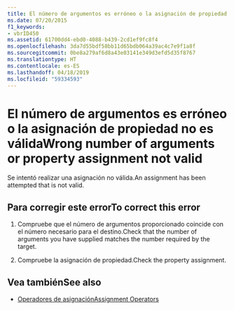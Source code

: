 ```yaml
---
title: El número de argumentos es erróneo o la asignación de propiedad no es válida
ms.date: 07/20/2015
f1_keywords:
- vbrID450
ms.assetid: 61700dd4-ebd0-4088-b439-2cd1ef9fc8f4
ms.openlocfilehash: 3da7d55bdf58bb11d65bdb064a39ac4c7e9f1a8f
ms.sourcegitcommit: 0be8a279af6d8a43e03141e349d3efd5d35f8767
ms.translationtype: HT
ms.contentlocale: es-ES
ms.lasthandoff: 04/18/2019
ms.locfileid: "59334593"
---
```

# <a name="wrong-number-of-arguments-or-property-assignment-not-valid"></a><span data-ttu-id="09bac-102">El número de argumentos es erróneo o la asignación de propiedad no es válida</span><span class="sxs-lookup"><span data-stu-id="09bac-102">Wrong number of arguments or property assignment not valid</span></span>
<span data-ttu-id="09bac-103">Se intentó realizar una asignación no válida.</span><span class="sxs-lookup"><span data-stu-id="09bac-103">An assignment has been attempted that is not valid.</span></span>  
  
## <a name="to-correct-this-error"></a><span data-ttu-id="09bac-104">Para corregir este error</span><span class="sxs-lookup"><span data-stu-id="09bac-104">To correct this error</span></span>  
  
1. <span data-ttu-id="09bac-105">Compruebe que el número de argumentos proporcionado coincide con el número necesario para el destino.</span><span class="sxs-lookup"><span data-stu-id="09bac-105">Check that the number of arguments you have supplied matches the number required by the target.</span></span>  
  
2. <span data-ttu-id="09bac-106">Compruebe la asignación de propiedad.</span><span class="sxs-lookup"><span data-stu-id="09bac-106">Check the property assignment.</span></span>  
  
## <a name="see-also"></a><span data-ttu-id="09bac-107">Vea también</span><span class="sxs-lookup"><span data-stu-id="09bac-107">See also</span></span>

- [<span data-ttu-id="09bac-108">Operadores de asignación</span><span class="sxs-lookup"><span data-stu-id="09bac-108">Assignment Operators</span></span>](../../visual-basic/language-reference/operators/assignment-operators.md)
